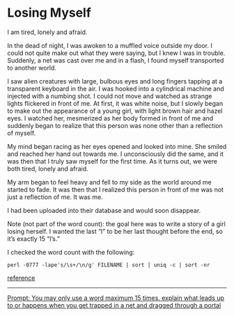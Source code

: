 # Losing Myself

I am tired, lonely and afraid.

In the dead of night, I was awoken to a muffled voice outside my door.
I could not quite make out what they were saying, but I knew I was in trouble.
Suddenly, a net was cast over me and in a flash, I found myself transported to another world.

I saw alien creatures with large, bulbous eyes and long fingers tapping at a transparent keyboard in the air.
I was hooked into a cylindrical machine and injected with a numbing shot.
I could not move and watched as strange lights flickered in front of me.
At first, it was white noise, but I slowly began to make out the appearance of a young girl, with light brown hair and hazel eyes.
I watched her, mesmerized as her body formed in front of me and suddenly began to realize that this person was none other than a reflection of myself.

My mind began racing as her eyes opened and looked into mine.
She smiled and reached her hand out towards me.
I unconsciously did the same, and it was then that I truly saw myself for the first time.
As it turns out, we were both tired, lonely and afraid.

My arm began to feel heavy and fell to my side as the world around me started to fade.
It was then that I realized this person in front of me was not just a reflection of me.
It was me.

I had been uploaded into their database and would soon disappear.

Note (not part of the word count): the goal here was to write a story of a girl losing herself. I wanted the last “I” to be her last thought before the end, so it’s exactly 15 “I’s.” 

I checked the word count with the following:

```
perl -0777 -lape's/\s+/\n/g' FILENAME | sort | uniq -c | sort -nr
```

[reference](https://superuser.com/a/59838)

---
[Prompt: You may only use a word maximum 15 times. explain what leads up to or happens when you get trapped in a net and dragged through a portal]()
